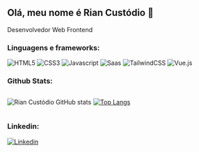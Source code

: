 ## Olá, meu nome é Rian Custódio 👋

Desenvolvedor Web Frontend

### Linguagens e frameworks:

<div>
  <img src="https://img.shields.io/badge/HTML5-E34F26?style=for-the-badge&logo=html5&logoColor=white" alt="HTML5">
  <img src="https://img.shields.io/badge/CSS3-1572B6?style=for-the-badge&logo=css3&logoColor=white" alt="CSS3">
  <img src="https://img.shields.io/badge/JavaScript-F7DF1E?style=for-the-badge&logo=javascript&logoColor=black" alt="Javascript">
  <img src="https://img.shields.io/badge/Sass-CC6699?style=for-the-badge&logo=sass&logoColor=white" alt="Saas">
  <img src="https://img.shields.io/badge/Tailwind_CSS-38B2AC?style=for-the-badge&logo=tailwind-css&logoColor=white" alt="TailwindCSS">
  <img src="https://img.shields.io/badge/Vue.js-35495E?style=for-the-badge&logo=vue.js&logoColor=4FC08D" alt="Vue.js">
<div>

### Github Stats:

<div style="display:flex; align-items: center; gap: 0px 5px;">

<div>

![Rian Custódio GitHub stats](https://github-readme-stats.vercel.app/api?username=Rian1432&show_icons=true&theme=tokyonight )
</div>

<div>

[![Top Langs](https://github-readme-stats.vercel.app/api/top-langs/?username=Rian1432&layout=demo)](https://github.com/anuraghazra/github-readme-stats)
</div>

</div>

### Linkedin:

[![Linkedin](https://img.shields.io/badge/LinkedIn-0077B5?style=for-the-badge&logo=linkedin&logoColor=white)](https://www.linkedin.com/in/rian-cust%C3%B3dio-315ab51b6/?original_referer=)

